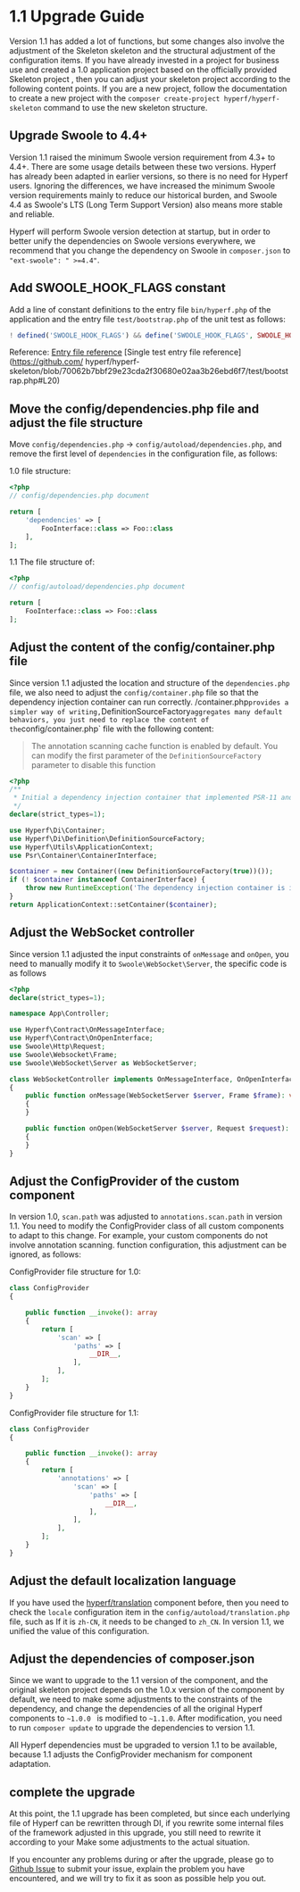 # 1.1 Upgrade Guide

Version 1.1 has added a lot of functions, but some changes also involve the adjustment of the Skeleton skeleton and the structural adjustment of the configuration items. If you have already invested in a project for business use and created a 1.0 application project based on the officially provided Skeleton project , then you can adjust your skeleton project according to the following content points. If you are a new project, follow the documentation to create a new project with the `composer create-project hyperf/hyperf-skeleton` command to use the new skeleton structure.

## Upgrade Swoole to 4.4+

Version 1.1 raised the minimum Swoole version requirement from 4.3+ to 4.4+. There are some usage details between these two versions. Hyperf has already been adapted in earlier versions, so there is no need for Hyperf users. Ignoring the differences, we have increased the minimum Swoole version requirements mainly to reduce our historical burden, and Swoole 4.4 as Swoole's LTS (Long Term Support Version) also means more stable and reliable.

Hyperf will perform Swoole version detection at startup, but in order to better unify the dependencies on Swoole versions everywhere, we recommend that you change the dependency on Swoole in `composer.json` to `"ext-swoole": " >=4.4"`.

## Add SWOOLE_HOOK_FLAGS constant

Add a line of constant definitions to the entry file `bin/hyperf.php` of the application and the entry file `test/bootstrap.php` of the unit test as follows:

```php
! defined('SWOOLE_HOOK_FLAGS') && define('SWOOLE_HOOK_FLAGS', SWOOLE_HOOK_ALL);
```

Reference: [Entry file reference](https://github.com/hyperf/hyperf-skeleton/blob/70062b7bbf29e23cda2f30680e02aa3b26ebd6f7/bin/hyperf.php#L11) [Single test entry file reference](https://github.com/ hyperf/hyperf-skeleton/blob/70062b7bbf29e23cda2f30680e02aa3b26ebd6f7/test/bootstrap.php#L20)

## Move the config/dependencies.php file and adjust the file structure

Move `config/dependencies.php` → `config/autoload/dependencies.php`, and remove the first level of `dependencies` in the configuration file, as follows:

1.0 file structure:
```php
<?php
// config/dependencies.php document

return [
    'dependencies' => [
        FooInterface::class => Foo::class
    ],
];
```

1.1 The file structure of:
```php
<?php
// config/autoload/dependencies.php document

return [
    FooInterface::class => Foo::class
];
```

## Adjust the content of the config/container.php file

Since version 1.1 adjusted the location and structure of the `dependencies.php` file, we also need to adjust the `config/container.php` file so that the dependency injection container can run correctly. /container.php` provides a simpler way of writing, `DefinitionSourceFactory` aggregates many default behaviors, you just need to replace the content of the `config/container.php` file with the following content:

> The annotation scanning cache function is enabled by default. You can modify the first parameter of the `DefinitionSourceFactory` parameter to disable this function

```php
<?php
/**
 * Initial a dependency injection container that implemented PSR-11 and return the container.
 */
declare(strict_types=1);

use Hyperf\Di\Container;
use Hyperf\Di\Definition\DefinitionSourceFactory;
use Hyperf\Utils\ApplicationContext;
use Psr\Container\ContainerInterface;

$container = new Container((new DefinitionSourceFactory(true))());
if (! $container instanceof ContainerInterface) {
    throw new RuntimeException('The dependency injection container is invalid.');
}
return ApplicationContext::setContainer($container);
```

## Adjust the WebSocket controller

Since version 1.1 adjusted the input constraints of `onMessage` and `onOpen`, you need to manually modify it to `Swoole\WebSocket\Server`, the specific code is as follows

```php
<?php
declare(strict_types=1);

namespace App\Controller;

use Hyperf\Contract\OnMessageInterface;
use Hyperf\Contract\OnOpenInterface;
use Swoole\Http\Request;
use Swoole\Websocket\Frame;
use Swoole\WebSocket\Server as WebSocketServer;

class WebSocketController implements OnMessageInterface, OnOpenInterface
{
    public function onMessage(WebSocketServer $server, Frame $frame): void
    {
    }

    public function onOpen(WebSocketServer $server, Request $request): void
    {
    }
}
```

## Adjust the ConfigProvider of the custom component

In version 1.0, `scan.path` was adjusted to `annotations.scan.path` in version 1.1. You need to modify the ConfigProvider class of all custom components to adapt to this change. For example, your custom components do not involve annotation scanning. function configuration, this adjustment can be ignored, as follows:

ConfigProvider file structure for 1.0:
```php
class ConfigProvider
{

    public function __invoke(): array
    {
        return [
            'scan' => [
                'paths' => [
                    __DIR__,
                ],
            ],
        ];
    }
}
```

ConfigProvider file structure for 1.1:
```php
class ConfigProvider
{

    public function __invoke(): array
    {
        return [
            'annotations' => [
                'scan' => [
                    'paths' => [
                        __DIR__,
                    ],
                ],
            ],
        ];
    }
}
```

## Adjust the default localization language

If you have used the [hyperf/translation](https://github.com/hyperf/translation) component before, then you need to check the `locale` configuration item in the `config/autoload/translation.php` file, such as If it is `zh-CN`, it needs to be changed to `zh_CN`. In version 1.1, we unified the value of this configuration.

## Adjust the dependencies of composer.json

Since we want to upgrade to the 1.1 version of the component, and the original skeleton project depends on the 1.0.x version of the component by default, we need to make some adjustments to the constraints of the dependency, and change the dependencies of all the original Hyperf components to `~1.0.0 ` is modified to `~1.1.0`. After modification, you need to run `composer update` to upgrade the dependencies to version 1.1.

All Hyperf dependencies must be upgraded to version 1.1 to be available, because 1.1 adjusts the ConfigProvider mechanism for component adaptation.

## complete the upgrade

At this point, the 1.1 upgrade has been completed, but since each underlying file of Hyperf can be rewritten through DI, if you rewrite some internal files of the framework adjusted in this upgrade, you still need to rewrite it according to your Make some adjustments to the actual situation.

If you encounter any problems during or after the upgrade, please go to [Github Issue](https://github.com/hyperf/hyperf/issues) to submit your issue, explain the problem you have encountered, and we will try to fix it as soon as possible help you out.
